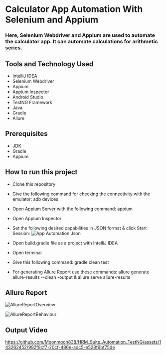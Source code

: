 # Calculator App Automation With Selenium and Appium
### Here, Selenium Webdriver and Appium are used to automate the calculator app. It can automate calculations for arithmetic series.
## Tools and Technology Used
- IntelliJ IDEA
- Selenium Webdriver
- Appium
- Appium Inspector
- Android Studio
- TestNG Framework
- Java
- Gradle
- Allure

## Prerequisites
- JDK
- Gradle
- Appium

## How to run this project
- Clone this repository
- Give the following command for checking the connectivity with the emulator: adb devices
- Open Appium Server with the following command: appium
- Open Appium Inspector
- Set the following desired capabilities in JSON format & click Start Session:
  ![App Automation Json](https://github.com/Moonmoon838/HRM_Suite_Automation_TestNG/assets/143262452/9f56452c-e746-4384-b358-a3279bf80291)
  
- Open build.gradle file as a project with IntelliJ IDEA
- Open terminal
- Give this following command: gradle clean test
- For generating Allure Report use these commands: allure generate allure-results --clean -output &
  allure serve allure-results

## Allure Report
![AllureReportOverview](https://github.com/Moonmoon838/HRM_Suite_Automation_TestNG/assets/143262452/7715a5ab-c92c-4910-994c-d419de2434b6)

![AllureReportBehaviour](https://github.com/Moonmoon838/HRM_Suite_Automation_TestNG/assets/143262452/83aae44d-31c5-4378-b986-3f89855989dc)

## Output Video
https://github.com/Moonmoon838/HRM_Suite_Automation_TestNG/assets/143262452/992f8cf7-20cf-486e-adc5-e528f9bf75de
